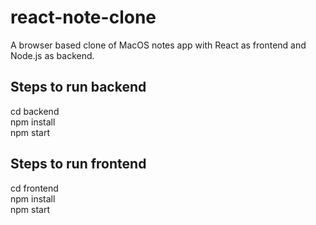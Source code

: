 # react-note-clone
A browser based clone of MacOS notes app with React as frontend and Node.js as backend.

## Steps to run backend
cd backend \
npm install \
npm start

## Steps to run frontend
cd frontend \
npm install \
npm start
